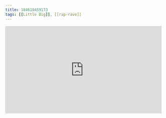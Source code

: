 ```yaml
---
title: 184618459173
tags: [[Little Big]], [[rap-rave]]
---
```

<iframe allow="autoplay; fullscreen; picture-in-picture" allowfullscreen="" frameborder="0" height="281" src="https://player.vimeo.com/video/155089463?title=0&amp;byline=0&amp;portrait=0&amp;app_id=122963" title="LITTLE BIG - BIG DICK" width="500"></iframe>